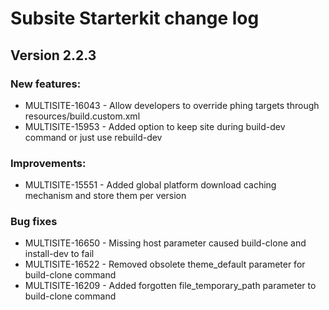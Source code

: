 # Subsite Starterkit change log

## Version 2.2.3

### New features:
  * MULTISITE-16043 - Allow developers to override phing targets through resources/build.custom.xml
  * MULTISITE-15953 - Added option to keep site during build-dev command or just use rebuild-dev

### Improvements:
  * MULTISITE-15551 - Added global platform download caching mechanism and store them per version

### Bug fixes
  * MULTISITE-16650 - Missing host parameter caused build-clone and install-dev to fail
  * MULTISITE-16522 - Removed obsolete theme_default parameter for build-clone command
  * MULTISITE-16209 - Added forgotten file_temporary_path parameter to build-clone command
